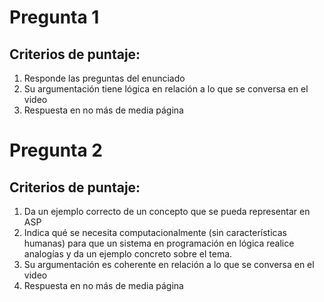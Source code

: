 # Pregunta 1

## Criterios de puntaje:
1. Responde las preguntas del enunciado
2. Su argumentación tiene lógica en relación a lo que se conversa en el video
3. Respuesta en no más de media página


# Pregunta 2

## Criterios de puntaje:
1. Da un ejemplo correcto de un concepto que se pueda representar en ASP
2. Indica qué se necesita computacionalmente (sin características humanas) para que un sistema en programación en lógica realice analogías y da un ejemplo concreto sobre el tema.
3. Su argumentación es coherente en relación a lo que se conversa en el video
4. Respuesta en no más de media página
